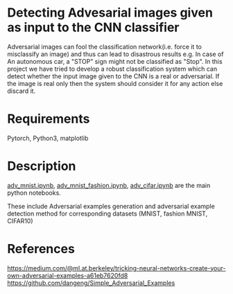 # Detecting Advesarial images given as input to the CNN classifier
Adversarial images can fool the classification network(i.e. force it to misclassify an image) and thus can lead to disastrous results e.g. In case of An autonomous car, a "STOP" sign might not be classified as "Stop". In this project we have tried to develop a robust classification system which can detect whether the input image given to the CNN is a real or adversarial. If the image is real only then the system should consider it for any action else discard it. 

# Requirements
Pytorch, Python3, matplotlib

# Description
[adv_mnist.ipynb](https://github.com/as2092/Adversarial_Image_Detection-/blob/master/adv_mnist_digit.ipynb), [adv_mnist_fashion.ipynb](https://github.com/as2092/Adversarial_Image_Detection-/blob/master/adv_mnist_fashion.ipynb), [adv_cifar.ipynb](https://github.com/as2092/Adversarial_Image_Detection-/blob/master/adv_cifar.ipynb)  are the main python notebooks. 

These include Adversarial examples generation and adversarial example detection method for corresponding datasets (MNIST, fashion MNIST, CIFAR10)

# References
https://medium.com/@ml.at.berkeley/tricking-neural-networks-create-your-own-adversarial-examples-a61eb7620fd8
https://github.com/dangeng/Simple_Adversarial_Examples
